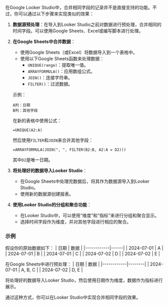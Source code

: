 在Google Looker Studio中，合并相同字段的记录并不是直接支持的功能。不过，你可以通过以下步骤来实现类似的效果：

1. **数据源预处理**：在导入到Looker Studio之前对数据进行预处理，合并相同的时间字段。可以使用Google Sheets、Excel或编写脚本进行处理。

2. **在Google Sheets中合并数据**：
   - 使用Google Sheets（或Excel）将数据导入到一个表格中。
   - 使用以下Google Sheets函数来处理数据：
     - `UNIQUE(range)`：提取唯一值。
     - `ARRAYFORMULA()`：应用数组公式。
     - `JOIN()`：连接字符串。
     - `FILTER()`：过滤数据。

   示例：
   ```plaintext
   A列：日期
   B列：其他字段
   ```

   在新的表格中使用公式：
   ```plaintext
   =UNIQUE(A2:A)
   ```
   然后使用`FILTER`和`JOIN`来合并其他字段：

   ```plaintext
   =ARRAYFORMULA(JOIN(", ", FILTER(B2:B, A2:A = D2)))
   ```

   其中`D2`是唯一日期。

3. **将处理好的数据导入Looker Studio**：
   - 在Google Sheets中处理完数据后，将其作为数据源导入到Looker Studio。
   - 使用新的数据源创建报表。

4. **使用Looker Studio的分组和聚合功能**：
   - 在Looker Studio中，可以使用“维度”和“指标”来进行分组和聚合显示。
   - 选择时间字段作为维度，并对其他字段进行相应的聚合。

### 示例

假设你的原始数据如下：
| 日期       | 数据 |
|------------|------|
| 2024-07-01 | A    |
| 2024-07-01 | B    |
| 2024-07-01 | C    |
| 2024-07-02 | D    |
| 2024-07-02 | E    |

在Google Sheets中进行预处理：
| 日期       | 数据   |
|------------|--------|
| 2024-07-01 | A, B, C |
| 2024-07-02 | D, E   |

将处理好的数据导入Looker Studio，然后使用日期作为维度，数据作为指标进行展示。

通过这种方式，你可以在Looker Studio中实现合并相同字段的效果。